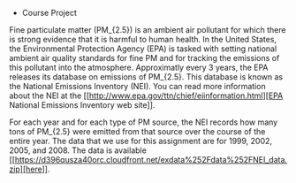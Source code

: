 * Course Project

Fine particulate matter (PM_{2.5}) is an ambient air pollutant for which there
is strong evidence that it is harmful to human health. In the United States, the
Environmental Protection Agency (EPA) is tasked with setting national ambient
air quality standards for fine PM and for tracking the emissions of this
pollutant into the atmosphere. Approximatly every 3 years, the EPA releases its
database on emissions of PM_{2.5}. This database is known as the National
Emissions Inventory (NEI). You can read more information about the NEI at the
[[http://www.epa.gov/ttn/chief/eiinformation.html][EPA National Emissions Inventory web site]].

For each year and for each type of PM source, the NEI records how many tons of
PM_{2.5} were emitted from that source over the course of the entire year. The
data that we use for this assignment are for 1999, 2002, 2005, and
2008. The data is available [[https://d396qusza40orc.cloudfront.net/exdata%252Fdata%252FNEI_data.zip][here]].
